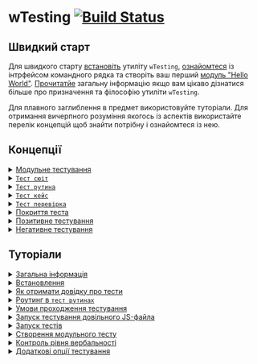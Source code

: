 # wTesting [![Build Status](https://travis-ci.org/Wandalen/wTesting.svg?branch=master)](https://travis-ci.org/Wandalen/wTesting)

## Швидкий старт

Для швидкого старту [встановіть](<./tutorial/Installation.md>) утиліту `wTesting`, [ознайомтеся](<./tutorial/CLI.md>) із інтрфейсом командного рядка та створіть ваш перший [модуль "Hello World"](<./tutorial/HelloWorld.md>). [Прочитатйе](<./tutorial/Abstract.md>) загальну інформацію якщо вам цікаво дізнатися більше про призначення та філософію утиліти `wTesting`.

Для плавного заглиблення в предмет використовуйте туторіали. Для отримання вичерпного розуміння якогось із аспектів використайте перелік концепцій щоб знайти потрібну і ознайомтеся із нею.

## Концепції

<details><summary><a href="./concept/TestingUnit.md">
      Модульне тестування
  </a></summary>
  Модульне тестування (юніт-тестування) - процес в програмуванні, що дозволяє перевірити на коректність окремі модулі вихідного коду програми. 
</details>
<details><summary><a href="./concept/TestSuite.md">
      <code>Тест сюіт</code>
  </a></summary>
  <code>Тест сюіт</code> (тест комлект,тестовий набір) - це набір тест рутин, та тестових данних, необхідних для максимально повного тестування окремих частин задачі.
</details>
<details><summary><a href="./concept/TestRoutine.md">
      <code>Тест рутина</code>
  </a></summary>
    <code>Тест рутина</code> ( функція, метод ) - це набір тест кейсів, що виконуються послідовно одна за одною та поєднанні тим, що відносяться до одного модуля, що тестується або функціональності. 
</details>
<details><summary><a href="./concept/TestCase.md">
      <code>Тест кейс</code>
  </a></summary>
    <code>Тест кейс</code> - це одна або декілька перевірок поєднаних із супровідним кодом для виявлення несправності лише одного аспекту об'єкту, що тестується.
</details>
<details><summary><a href="./concept/TestCheck.md">
      <code>Тест перевірка</code>
  </a></summary>
  <code>Тест перевірка</code> - це найменша структурна одиниця тестування, призначена для перевірки лише одного очікуваного результату виконання тесту. 
</details>
<details><summary><a href="./concept/TestCoverage.md">
      Покриття теста
  </a></summary>
  Покриття теста (англ. code coverage, tests coverage) — міра, яка використовується при тестуванні програмного забезпечення. Вона визначається відсотком тестованого вихідного коду програми.
</details>
<details><summary><a href="./concept/TestPositiveAndNegative.md">
      Позитивне тестування
  </a></summary>
  Позитивне тестування - це тестування з застосуванням сценаріїв, які відповідають нормальній (штатній, очікуваній) поведінці системи. 
</details>
<details><summary><a href="./concept/TestPositiveAndNegative.md">
      Негативне тестування
  </a></summary>
  Негативним називають тестування, в рамках якого застосовуються сценарії, які відповідають позаштатній поведінці тестованої системи. 
</details>

## Туторіали

<details><summary><a href="./tutorial/Abstract.md">
      Загальна інформація
  </a></summary>
  Загальна інформація про утиліту <code>wTesting</code>.
</details>
<details><summary><a href="./tutorial/Installation.md">
      Встановлення
  </a></summary>
  Процедура встановлення утиліти <code>wTesting</code>.
</details>
<details><summary><a href="./concept/CommandHelp.md">
      Як отримати довідку про тести
  </a></summary>
  Як дізнатись інформацію про параметри тест-скрипта.
</details>
<details><summary><a href="./concept/TestRoutinePath.md">
      Роутинг в <code>тест рутинах</code>
  </a></summary>
    Як використовувати шляхи в початкових даних <code>тест рутини</code>.
</details>
<details><summary><a href="./concept/TestCheck.md">
      Умови проходження тестування
  </a></summary>
  Як задати умови проходження тестових перевірок певної функціональності.
</details>
<details><summary><a href="./tutorial/TestAnyFile.md">
      Запуск тестування довільного JS-файла
  </a></summary>
  Як запустити тестування в будь-якому JS-файлі користувача. 
</details>
<details><summary><a href="./tutorial/TestExecution.md">
      Запуск тестів
  </a></summary>
  Як запускати <code>тест кейси</code>, <code>тест рутини</code>, <code>тест сюіти</code>.  
</details>
<details><summary><a href="./concept/TestCreation.md">
      Створення модульного тесту 
  </a></summary>
  Створення модульного тесту димового тестування та санітарного тестування.
</details>
<details><summary><a href="./tutorial/Verbosity.md">
      Контроль рівня вербальності
  </a></summary>
  Зміна кількості виведеної інформації виконання тесту з опцією <code>verbosity</code>.
</details>
<details><summary><a href="./tutorial/TestOptions.md">
      Додаткові опції тестування
  </a></summary>
  Застосування опцій для налаштування проходження тестів.
</details>

